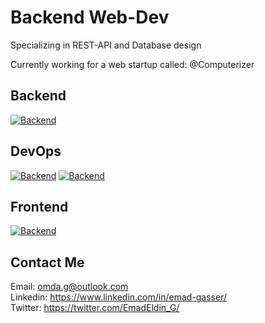 # Backend Web-Dev

Specializing in REST-API and Database design  

Currently working for a web startup called: @Computerizer




## Backend   
[![Backend](https://skillicons.dev/icons?i=python,django,postgres,nginx)](https://skillicons.dev)

## DevOps   
[![Backend](https://skillicons.dev/icons?i=docker,git,jenkins,selenium)](https://skillicons.dev) [![Backend](https://avatars0.githubusercontent.com/u/983927?v=3&s=40)]()

## Frontend   
[![Backend](https://skillicons.dev/icons?i=html,css,js,bootstrap)](https://skillicons.dev)



## Contact Me

Email: <omda.g@outlook.com>  
Linkedin: <https://www.linkedin.com/in/emad-gasser/>  
Twitter: <https://twitter.com/EmadEldin_G/>



